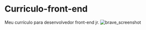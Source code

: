 # Curriculo-front-end
Meu currículo para desenvolvedor front-end jr.
![brave_screenshot](https://github.com/user-attachments/assets/f0d4da15-24ee-43a0-9f06-9b77b7091a6a)
